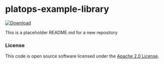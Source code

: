 
# platops-example-library

 [ ![Download](https://api.bintray.com/packages/hmrc/releases/platops-example-library/images/download.svg) ](https://bintray.com/hmrc/releases/platops-example-library/_latestVersion)

This is a placeholder README.md for a new repository

### License

This code is open source software licensed under the [Apache 2.0 License]("http://www.apache.org/licenses/LICENSE-2.0.html").
